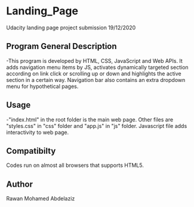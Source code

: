 # Landing_Page
Udacity landing page project submission
19/12/2020

## Program General Description
-This program is developed by HTML, CSS, JavaScript and Web APIs.
It adds navigation menu items by JS, activates dynamically targeted section according on link click or scrolling up or down and highlights the active section in a certain way.
Navigation bar also contains an extra dropdown menu for hypothetical pages.

## Usage
-"index.html" in the root folder is the main web page. Other files are "styles.css" in "css" folder and "app.js" in "js" folder.
Javascript file adds interactivity to web page.

## Compatibilty
Codes run on almost all browsers that supports HTML5.

## Author
Rawan Mohamed Abdelaziz

